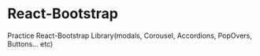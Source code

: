 # React-Bootstrap
Practice React-Bootstrap Library(modals, Corousel, Accordions, PopOvers, Buttons... etc)
